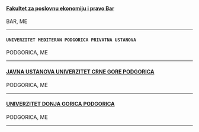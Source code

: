 <h4>
  <a href="//www.fpebar.me">
    Fakultet za poslovnu ekonomiju i pravo Bar
  </a>
</h4>
BAR, ME

---
<h4>
  
    UNIVERZITET MEDITERAN PODGORICA PRIVATNA USTANOVA
  
</h4>
PODGORICA, ME

---
<h4>
  <a href="//www.ucg.ac.me">
    JAVNA USTANOVA UNIVERZITET CRNE GORE PODGORICA
  </a>
</h4>
PODGORICA, ME

---
<h4>
  <a href="//www.udgedu.me">
    UNIVERZITET DONJA GORICA PODGORICA
  </a>
</h4>
PODGORICA, ME

---